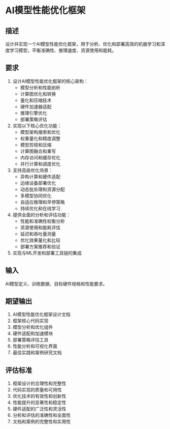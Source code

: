 # AI模型性能优化框架

## 描述
设计并实现一个AI模型性能优化框架，用于分析、优化和部署高效的机器学习和深度学习模型，平衡准确性、推理速度、资源使用和能耗。

## 要求
1. 设计AI模型性能优化框架的核心架构：
   - 模型分析和性能剖析
   - 计算图优化和转换
   - 量化和压缩技术
   - 硬件加速器适配
   - 推理引擎优化
   - 部署策略评估
2. 实现以下核心优化功能：
   - 模型架构搜索和优化
   - 权重量化和精度调整
   - 模型剪枝和压缩
   - 计算图融合和重写
   - 内存访问和缓存优化
   - 并行计算和调度优化
3. 支持高级优化场景：
   - 异构计算和硬件适配
   - 边缘设备部署优化
   - 动态批处理和资源分配
   - 多模型协同优化
   - 自适应推理和早停策略
   - 持续优化和在线学习
4. 提供全面的分析和评估功能：
   - 性能和准确性权衡分析
   - 资源使用和能耗评估
   - 延迟和吞吐量测量
   - 优化效果量化和比较
   - 部署方案推荐和验证
5. 实现与ML开发和部署工具链的集成

## 输入
AI模型定义、训练数据、目标硬件规格和性能要求。

## 期望输出
1. AI模型性能优化框架设计文档
2. 框架核心代码实现
3. 模型分析和优化组件
4. 硬件适配和加速模块
5. 部署策略评估工具
6. 性能分析和可视化界面
7. 最佳实践和案例研究文档

## 评估标准
1. 框架设计的合理性和完整性
2. 代码实现的质量和可用性
3. 优化技术的有效性和创新性
4. 性能提升的显著性和稳定性
5. 硬件适配的广泛性和灵活性
6. 分析和评估的准确性和全面性
7. 文档和案例的完整性和实用性